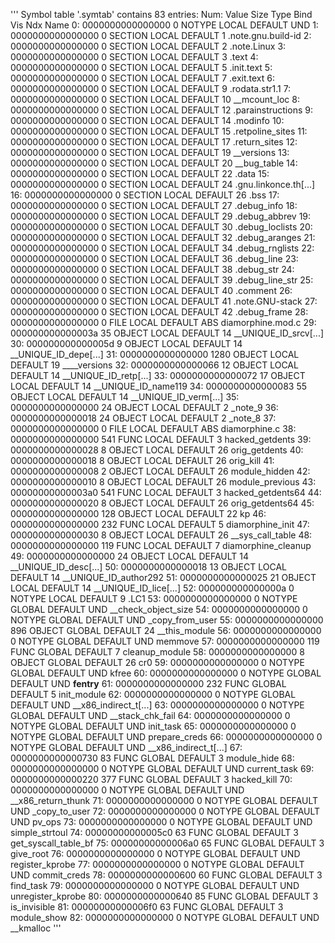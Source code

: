 '''
Symbol table '.symtab' contains 83 entries:
   Num:    Value          Size Type    Bind   Vis      Ndx Name
     0: 0000000000000000     0 NOTYPE  LOCAL  DEFAULT  UND 
     1: 0000000000000000     0 SECTION LOCAL  DEFAULT    1 .note.gnu.build-id
     2: 0000000000000000     0 SECTION LOCAL  DEFAULT    2 .note.Linux
     3: 0000000000000000     0 SECTION LOCAL  DEFAULT    3 .text
     4: 0000000000000000     0 SECTION LOCAL  DEFAULT    5 .init.text
     5: 0000000000000000     0 SECTION LOCAL  DEFAULT    7 .exit.text
     6: 0000000000000000     0 SECTION LOCAL  DEFAULT    9 .rodata.str1.1
     7: 0000000000000000     0 SECTION LOCAL  DEFAULT   10 __mcount_loc
     8: 0000000000000000     0 SECTION LOCAL  DEFAULT   12 .parainstructions
     9: 0000000000000000     0 SECTION LOCAL  DEFAULT   14 .modinfo
    10: 0000000000000000     0 SECTION LOCAL  DEFAULT   15 .retpoline_sites
    11: 0000000000000000     0 SECTION LOCAL  DEFAULT   17 .return_sites
    12: 0000000000000000     0 SECTION LOCAL  DEFAULT   19 __versions
    13: 0000000000000000     0 SECTION LOCAL  DEFAULT   20 __bug_table
    14: 0000000000000000     0 SECTION LOCAL  DEFAULT   22 .data
    15: 0000000000000000     0 SECTION LOCAL  DEFAULT   24 .gnu.linkonce.th[...]
    16: 0000000000000000     0 SECTION LOCAL  DEFAULT   26 .bss
    17: 0000000000000000     0 SECTION LOCAL  DEFAULT   27 .debug_info
    18: 0000000000000000     0 SECTION LOCAL  DEFAULT   29 .debug_abbrev
    19: 0000000000000000     0 SECTION LOCAL  DEFAULT   30 .debug_loclists
    20: 0000000000000000     0 SECTION LOCAL  DEFAULT   32 .debug_aranges
    21: 0000000000000000     0 SECTION LOCAL  DEFAULT   34 .debug_rnglists
    22: 0000000000000000     0 SECTION LOCAL  DEFAULT   36 .debug_line
    23: 0000000000000000     0 SECTION LOCAL  DEFAULT   38 .debug_str
    24: 0000000000000000     0 SECTION LOCAL  DEFAULT   39 .debug_line_str
    25: 0000000000000000     0 SECTION LOCAL  DEFAULT   40 .comment
    26: 0000000000000000     0 SECTION LOCAL  DEFAULT   41 .note.GNU-stack
    27: 0000000000000000     0 SECTION LOCAL  DEFAULT   42 .debug_frame
    28: 0000000000000000     0 FILE    LOCAL  DEFAULT  ABS diamorphine.mod.c
    29: 000000000000003a    35 OBJECT  LOCAL  DEFAULT   14 __UNIQUE_ID_srcv[...]
    30: 000000000000005d     9 OBJECT  LOCAL  DEFAULT   14 __UNIQUE_ID_depe[...]
    31: 0000000000000000  1280 OBJECT  LOCAL  DEFAULT   19 ____versions
    32: 0000000000000066    12 OBJECT  LOCAL  DEFAULT   14 __UNIQUE_ID_retp[...]
    33: 0000000000000072    17 OBJECT  LOCAL  DEFAULT   14 __UNIQUE_ID_name119
    34: 0000000000000083    55 OBJECT  LOCAL  DEFAULT   14 __UNIQUE_ID_verm[...]
    35: 0000000000000000    24 OBJECT  LOCAL  DEFAULT    2 _note_9
    36: 0000000000000018    24 OBJECT  LOCAL  DEFAULT    2 _note_8
    37: 0000000000000000     0 FILE    LOCAL  DEFAULT  ABS diamorphine.c
    38: 0000000000000000   541 FUNC    LOCAL  DEFAULT    3 hacked_getdents
    39: 0000000000000028     8 OBJECT  LOCAL  DEFAULT   26 orig_getdents
    40: 0000000000000018     8 OBJECT  LOCAL  DEFAULT   26 orig_kill
    41: 0000000000000008     2 OBJECT  LOCAL  DEFAULT   26 module_hidden
    42: 0000000000000010     8 OBJECT  LOCAL  DEFAULT   26 module_previous
    43: 00000000000003a0   541 FUNC    LOCAL  DEFAULT    3 hacked_getdents64
    44: 0000000000000020     8 OBJECT  LOCAL  DEFAULT   26 orig_getdents64
    45: 0000000000000000   128 OBJECT  LOCAL  DEFAULT   22 kp
    46: 0000000000000000   232 FUNC    LOCAL  DEFAULT    5 diamorphine_init
    47: 0000000000000030     8 OBJECT  LOCAL  DEFAULT   26 __sys_call_table
    48: 0000000000000000   119 FUNC    LOCAL  DEFAULT    7 diamorphine_cleanup
    49: 0000000000000000    24 OBJECT  LOCAL  DEFAULT   14 __UNIQUE_ID_desc[...]
    50: 0000000000000018    13 OBJECT  LOCAL  DEFAULT   14 __UNIQUE_ID_author292
    51: 0000000000000025    21 OBJECT  LOCAL  DEFAULT   14 __UNIQUE_ID_lice[...]
    52: 000000000000000a     0 NOTYPE  LOCAL  DEFAULT    9 .LC1
    53: 0000000000000000     0 NOTYPE  GLOBAL DEFAULT  UND __check_object_size
    54: 0000000000000000     0 NOTYPE  GLOBAL DEFAULT  UND _copy_from_user
    55: 0000000000000000   896 OBJECT  GLOBAL DEFAULT   24 __this_module
    56: 0000000000000000     0 NOTYPE  GLOBAL DEFAULT  UND memmove
    57: 0000000000000000   119 FUNC    GLOBAL DEFAULT    7 cleanup_module
    58: 0000000000000000     8 OBJECT  GLOBAL DEFAULT   26 cr0
    59: 0000000000000000     0 NOTYPE  GLOBAL DEFAULT  UND kfree
    60: 0000000000000000     0 NOTYPE  GLOBAL DEFAULT  UND __fentry__
    61: 0000000000000000   232 FUNC    GLOBAL DEFAULT    5 init_module
    62: 0000000000000000     0 NOTYPE  GLOBAL DEFAULT  UND __x86_indirect_t[...]
    63: 0000000000000000     0 NOTYPE  GLOBAL DEFAULT  UND __stack_chk_fail
    64: 0000000000000000     0 NOTYPE  GLOBAL DEFAULT  UND init_task
    65: 0000000000000000     0 NOTYPE  GLOBAL DEFAULT  UND prepare_creds
    66: 0000000000000000     0 NOTYPE  GLOBAL DEFAULT  UND __x86_indirect_t[...]
    67: 0000000000000730    83 FUNC    GLOBAL DEFAULT    3 module_hide
    68: 0000000000000000     0 NOTYPE  GLOBAL DEFAULT  UND current_task
    69: 0000000000000220   377 FUNC    GLOBAL DEFAULT    3 hacked_kill
    70: 0000000000000000     0 NOTYPE  GLOBAL DEFAULT  UND __x86_return_thunk
    71: 0000000000000000     0 NOTYPE  GLOBAL DEFAULT  UND _copy_to_user
    72: 0000000000000000     0 NOTYPE  GLOBAL DEFAULT  UND pv_ops
    73: 0000000000000000     0 NOTYPE  GLOBAL DEFAULT  UND simple_strtoul
    74: 00000000000005c0    63 FUNC    GLOBAL DEFAULT    3 get_syscall_table_bf
    75: 00000000000006a0    65 FUNC    GLOBAL DEFAULT    3 give_root
    76: 0000000000000000     0 NOTYPE  GLOBAL DEFAULT  UND register_kprobe
    77: 0000000000000000     0 NOTYPE  GLOBAL DEFAULT  UND commit_creds
    78: 0000000000000600    60 FUNC    GLOBAL DEFAULT    3 find_task
    79: 0000000000000000     0 NOTYPE  GLOBAL DEFAULT  UND unregister_kprobe
    80: 0000000000000640    85 FUNC    GLOBAL DEFAULT    3 is_invisible
    81: 00000000000006f0    63 FUNC    GLOBAL DEFAULT    3 module_show
    82: 0000000000000000     0 NOTYPE  GLOBAL DEFAULT  UND __kmalloc
'''
